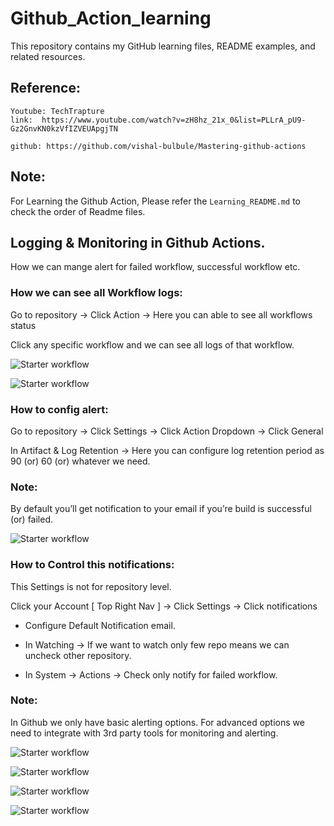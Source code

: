 # Github_Action_learning
This repository contains my GitHub learning files, README examples, and related resources.

## Reference:

```
Youtube: TechTrapture
link:  https://www.youtube.com/watch?v=zH8hz_21x_0&list=PLLrA_pU9-Gz2GnvKN0kzVfIZVEUApgjTN

github: https://github.com/vishal-bulbule/Mastering-github-actions

```


## Note:

For Learning the Github Action, Please refer the `Learning_README.md` to check the order of Readme files.


## Logging & Monitoring in Github Actions.

How we can mange alert for failed workflow, successful workflow etc.


### How we can see all Workflow logs:

Go to repository  → Click Action  →  Here you can able to see all workflows status

Click any specific workflow and we can see all logs of that workflow.



![ Starter workflow](./images/logging_workflow.png)


![ Starter workflow](./images/logging_workflow1.png)



### How to config alert:

Go to repository  → Click Settings  →  Click Action Dropdown → Click General

In Artifact & Log Retention  →  Here you can configure log retention period as 90 (or) 60 (or) whatever we need.


### Note:

By default you’ll get notification to your email  if you’re build is successful (or) failed.



![ Starter workflow](./images/logging_workflow2.png)




### How to Control this notifications:

This Settings is not for repository level. 

Click your Account [ Top Right Nav ]  → Click Settings  →  Click notifications 

* Configure Default Notification email.
* In Watching  →  If we want to watch only few repo means we can uncheck other repository.

* In System  →  Actions  →  Check only notify for failed workflow.


### Note:

In Github we only have basic alerting options. For advanced options we need to integrate with 3rd party tools for monitoring and alerting.



![ Starter workflow](./images/logging_workflow3.png)



![ Starter workflow](./images/logging_workflow4.png)



![ Starter workflow](./images/logging_workflow5.png)



![ Starter workflow](./images/logging_workflow6.png)